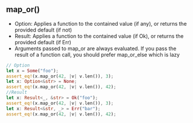 ## map_or()

* Option: Applies a function to the contained value (if any), or returns the provided default (if not)
* Result: Applies a function to the contained value (if Ok), or returns the provided default (if Err)
* Arguments passed to map_or are always evaluated. If you pass the result of a function call, you should prefer map_or_else which is lazy

```rust
// Option
let x = Some("foo");
assert_eq!(x.map_or(42, |v| v.len()), 3);
let x: Option<&str> = None;
assert_eq!(x.map_or(42, |v| v.len()), 42);
//Result
let x: Result<_, &str> = Ok("foo");
assert_eq!(x.map_or(42, |v| v.len()), 3);
let x: Result<&str, _> = Err("bar");
assert_eq!(x.map_or(42, |v| v.len()), 42);
```